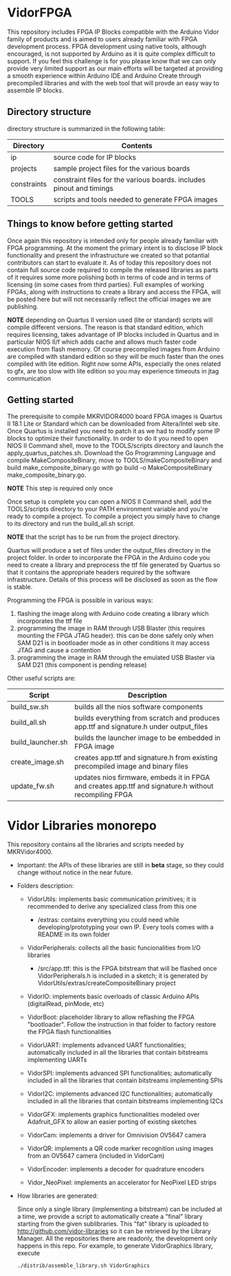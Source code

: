 # VidorFPGA

This repository includes FPGA IP Blocks compatible with the Arduino Vidor family of products and is aimed to users already familiar with FPGA development process.
FPGA development using native tools, although encouraged, is not supported by Arduino as it is quite complex difficult to support. If you feel this challenge is for you please know that we can only provide very limited support as our main efforts will be targeted at providing a smooth experience within Arduino IDE and Arduino Create through precompiled libraries and with the web tool that will provde an easy way to assemble IP blocks.

## Directory structure
directory structure is summarized in the following table:

Directory  | Contents
---------- | --------
ip | source code for IP blocks
projects | sample project files for the various boards
constraints | constraint files for the various boards. includes pinout and timings
TOOLS | scripts and tools needed to generate FPGA images

## Things to know before getting started
Once again this repository is intended only for people already familiar with FPGA programming. At the moment the primary intent is to disclose IP block functionality and present the infrastructure we created so that potantial contributors can start to evaluate it. As of today this repository does not contain full source code required to compile the released libraries as parts of it requires some more polishing both in terms of code and in terms of licensing (in some cases from third parties). 
Full examples of working FPGAs, along with instructions to create a library and access the FPGA, will be posted here but will not necessarily reflect the official images we are publishing.

**NOTE** depending on Quartus II version used (lite or standard) scripts will compile different versions. The reason is that standard edition, which requires licensing, takes advantage of IP blocks included in Quartus and in particular NIOS II/f which adds cache and allows much faster code execution from flash memory. Of course precompiled images from Arduino are compiled with standard edition so they will be much faster than the ones compiled with lite edition. Right now some APIs, especially the ones related to gfx, are too slow with lite edition so you may experience timeouts in jtag communication

## Getting started
The prerequisite to compile MKRVIDOR4000 board FPGA images is Quartus II 18.1 Lite or Standard which can be downloaded from Altera/Intel web site.
Once Quartus is installed you need to patch it as we had to modify some IP blocks to optimize their functionality. In order to do it you need to open NIOS II Command shell, move to the TOOLS/scripts directory and launch the apply_quartus_patches.sh.
Download the Go Programming Language and compile MakeCompositeBinary, move to TOOLS/makeCompositeBinary and build make_composite_binary.go with go build -o MakeCompositeBinary make_composite_binary.go.

**NOTE** This step is required only once

Once setup is complete you can open a NIOS II Command shell, add the TOOLS/scripts directory to your PATH environment variable and you're ready to compile a project.
To compile a project you simply have to change to its directory and run the build_all.sh script. 

**NOTE**  that the script has to be run from the project directory.

Quartus will produce a set of files under the output_files directory in the project folder. In order to incorporate the FPGA in the Arduino code you need to create a library and preprocess the ttf file generated by Quartus so that it contains the appropriate headers required by the software infrastructure. Details of this process will be disclosed as soon as the flow is stable.

Programming the FPGA is possible in various ways:
1. flashing the image along with Arduino code creating a library which incorporates the ttf file
1. programming the image in RAM through USB Blaster (this requires mounting the FPGA JTAG header). this can be done safely only when SAM D21 is in bootloader mode as in other conditions it may access JTAG and cause a contention
1. programming the image in RAM through the emulated USB Blaster via SAM D21 (this component is pending release)

Other useful scripts are:

Script | Description
-------|------------
build_sw.sh | builds all the nios software components
build_all.sh | builds everything from scratch and produces app.ttf and signature.h under output_files
build_launcher.sh | builds the launcher image to be embedded in FPGA image
create_image.sh | creates app.ttf and signature.h from existing precompiled image and binary files
update_fw.sh | updates nios firmware, embeds it in FPGA and creates app.ttf and signature.h without recompiling FPGA


Vidor Libraries monorepo
========================

This repository contains all the libraries and scripts needed by MKRVidor4000.

* Important: the APIs of these libraries are still in **beta** stage, so they could change without notice in the near future.


* Folders description:
	- VidorUtils: implements basic communication primitives; it is recommended to derive any specialized class from this one
		- /extras: contains everything you could need while developing/prototyping your own IP. Every tools comes with a README in its own folder

	- VidorPeripherals: collects all the basic funcionalities from I/O libraries
		- /src/app.ttf: this is the FPGA bitstream that will be flashed once VidorPeripherals.h is included in a sketch; it is generated by VidorUtils/extras/createCompositeBinary project

	- VidorIO: implements basic overloads of classic Arduino APIs (digitalRead, pinMode, etc)

	- VidorBoot: placeholder library to allow reflashing the FPGA "bootloader". Follow the instruction in that folder to factory restore the FPGA flash functionalities

	- VidorUART: implements advanced UART functionalities; automatically included in all the libraries that contain bitstreams implementing UARTs

	- VidorSPI: implements advanced SPI functionalities; automatically included in all the libraries that contain bitstreams implementing SPIs

	- VidorI2C: implements advanced I2C functionalities; automatically included in all the libraries that contain bitstreams implementing I2Cs

	- VidorGFX: implements graphics functionalities modeled over Adafruit_GFX to allow an easier porting of existing sketches

	- VidorCam: implements a driver for Omnivision OV5647 camera

	- VidorQR: implements a QR code marker recognition using images from an OV5647 camera (included in VidorCam)

	- VidorEncoder: implements a decoder for quadrature encoders

	- Vidor_NeoPixel: implements an accelerator for NeoPixel LED strips

* How libraries are generated:


	Since only a single library (implementing a bitstream) can be included at a time, we provide a script to automatically create a "final" library starting from the given sublibraries. This "fat" library is uploaded to http://github.com/vidor-libraries so it can be retrieved by the Library Manager. All the repositories there are readonly, the development only happens in this repo.
	For example, to generate VidorGraphics library, execute
	```
	./distrib/assemble_library.sh VidorGraphics
	```
	

